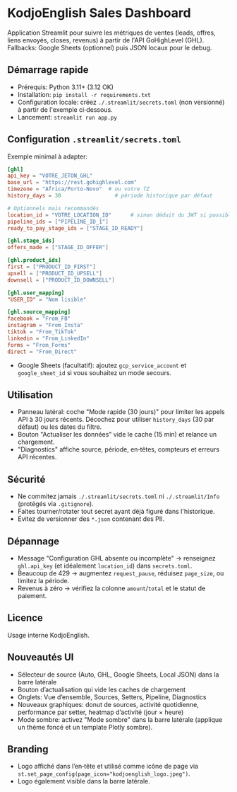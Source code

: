 # KodjoEnglish Sales Dashboard

Application Streamlit pour suivre les métriques de ventes (leads, offres, liens envoyés, closes, revenus) à partir de l'API GoHighLevel (GHL). Fallbacks: Google Sheets (optionnel) puis JSON locaux pour le debug.

## Démarrage rapide
- Prérequis: Python 3.11+ (3.12 OK)
- Installation: `pip install -r requirements.txt`
- Configuration locale: créez `./.streamlit/secrets.toml` (non versionné) à partir de l'exemple ci‑dessous.
- Lancement: `streamlit run app.py`

## Configuration `.streamlit/secrets.toml`
Exemple minimal à adapter:

```toml
[ghl]
api_key = "VOTRE_JETON_GHL"
base_url = "https://rest.gohighlevel.com"
timezone = "Africa/Porto-Novo"  # ou votre TZ
history_days = 30                 # période historique par défaut

# Optionnels mais recommandés
location_id = "VOTRE_LOCATION_ID"      # sinon déduit du JWT si possible
pipeline_ids = ["PIPELINE_ID_1"]
ready_to_pay_stage_ids = ["STAGE_ID_READY"]

[ghl.stage_ids]
offers_made = ["STAGE_ID_OFFER"]

[ghl.product_ids]
first = ["PRODUCT_ID_FIRST"]
upsell = ["PRODUCT_ID_UPSELL"]
downsell = ["PRODUCT_ID_DOWNSELL"]

[ghl.user_mapping]
"USER_ID" = "Nom lisible"

[ghl.source_mapping]
facebook = "From_FB"
instagram = "From_Insta"
tiktok = "From_TikTok"
linkedin = "From_LinkedIn"
forms = "From_Forms"
direct = "From_Direct"
```

- Google Sheets (facultatif): ajoutez `gcp_service_account` et `google_sheet_id` si vous souhaitez un mode secours.

## Utilisation
- Panneau latéral: coche "Mode rapide (30 jours)" pour limiter les appels API à 30 jours récents. Décochez pour utiliser `history_days` (30 par défaut) ou les dates du filtre.
- Bouton "Actualiser les données" vide le cache (15 min) et relance un chargement.
- "Diagnostics" affiche source, période, en‑têtes, compteurs et erreurs API récentes.

## Sécurité
- Ne commitez jamais `./.streamlit/secrets.toml` ni `./.streamlit/Info` (protégés via `.gitignore`).
- Faites tourner/rotater tout secret ayant déjà figuré dans l'historique.
- Évitez de versionner des `*.json` contenant des PII.

## Dépannage
- Message "Configuration GHL absente ou incomplète" → renseignez `ghl.api_key` (et idéalement `location_id`) dans `secrets.toml`.
- Beaucoup de 429 → augmentez `request_pause`, réduisez `page_size`, ou limitez la période.
- Revenus à zéro → vérifiez la colonne `amount`/`total` et le statut de paiement.

## Licence
Usage interne KodjoEnglish.

## Nouveautés UI
- Sélecteur de source (Auto, GHL, Google Sheets, Local JSON) dans la barre latérale
- Bouton d’actualisation qui vide les caches de chargement
- Onglets: Vue d’ensemble, Sources, Setters, Pipeline, Diagnostics
- Nouveaux graphiques: donut de sources, activité quotidienne, performance par setter, heatmap d’activité (jour × heure)
- Mode sombre: activez "Mode sombre" dans la barre latérale (applique un thème foncé et un template Plotly sombre).

## Branding
- Logo affiché dans l’en‑tête et utilisé comme icône de page via `st.set_page_config(page_icon="kodjoenglish_logo.jpeg")`.
 - Logo également visible dans la barre latérale.
